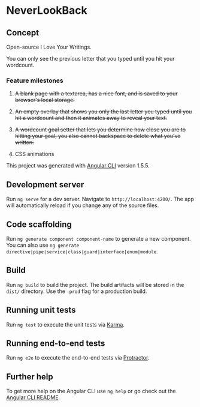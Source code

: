 # NeverLookBack

## Concept

Open-source I Love Your Writings.

You can only see the previous letter that you typed until you hit your wordcount.

### Feature milestones

1) ~~A blank page with a textarea, has a nice font, and is saved to your browser's local storage.~~

2) ~~An empty overlay that shows you only the last letter you typed until you hit a wordcount and then it animates away to reveal your text.~~

3) ~~A wordcount goal setter that lets you determine how close you are to hitting your goal, you also cannot backspace to delete what you've written.~~

4) CSS animations

This project was generated with [Angular CLI](https://github.com/angular/angular-cli) version 1.5.5.

## Development server

Run `ng serve` for a dev server. Navigate to `http://localhost:4200/`. The app will automatically reload if you change any of the source files.

## Code scaffolding

Run `ng generate component component-name` to generate a new component. You can also use `ng generate directive|pipe|service|class|guard|interface|enum|module`.

## Build

Run `ng build` to build the project. The build artifacts will be stored in the `dist/` directory. Use the `-prod` flag for a production build.

## Running unit tests

Run `ng test` to execute the unit tests via [Karma](https://karma-runner.github.io).

## Running end-to-end tests

Run `ng e2e` to execute the end-to-end tests via [Protractor](http://www.protractortest.org/).

## Further help

To get more help on the Angular CLI use `ng help` or go check out the [Angular CLI README](https://github.com/angular/angular-cli/blob/master/README.md).
